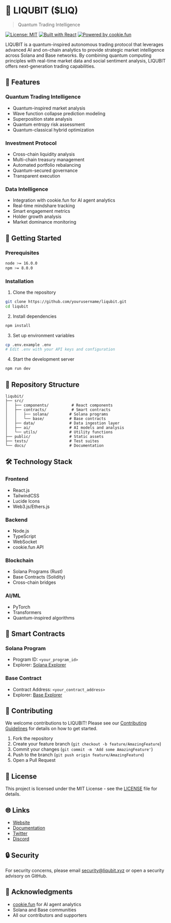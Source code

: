 # 🌊 LIQUBIT ($LIQ)

> Quantum Trading Intelligence

[![License: MIT](https://img.shields.io/badge/License-MIT-yellow.svg)](https://opensource.org/licenses/MIT)
[![Built with React](https://img.shields.io/badge/Built%20with-React-blue)](https://reactjs.org/)
[![Powered by cookie.fun](https://img.shields.io/badge/Powered%20by-cookie.fun-green)](https://cookie.fun)

LIQUBIT is a quantum-inspired autonomous trading protocol that leverages advanced AI and on-chain analytics to provide strategic market intelligence across Solana and Base networks. By combining quantum computing principles with real-time market data and social sentiment analysis, LIQUBIT offers next-generation trading capabilities.

## 🌟 Features

### Quantum Trading Intelligence
- Quantum-inspired market analysis
- Wave function collapse prediction modeling
- Superposition state analysis
- Quantum entropy risk assessment
- Quantum-classical hybrid optimization

### Investment Protocol
- Cross-chain liquidity analysis
- Multi-chain treasury management
- Automated portfolio rebalancing
- Quantum-secured governance
- Transparent execution

### Data Intelligence
- Integration with cookie.fun for AI agent analytics
- Real-time mindshare tracking
- Smart engagement metrics
- Holder growth analysis
- Market dominance monitoring

## 🚀 Getting Started

### Prerequisites
```bash
node >= 16.0.0
npm >= 8.0.0
```

### Installation

1. Clone the repository
```bash
git clone https://github.com/yourusername/liqubit.git
cd liqubit
```

2. Install dependencies
```bash
npm install
```

3. Set up environment variables
```bash
cp .env.example .env
# Edit .env with your API keys and configuration
```

4. Start the development server
```bash
npm run dev
```

## 📁 Repository Structure

```
liqubit/
├── src/
│   ├── components/          # React components
│   ├── contracts/           # Smart contracts
│   │   ├── solana/         # Solana programs
│   │   └── base/           # Base contracts
│   ├── data/               # Data ingestion layer
│   ├── ai/                 # AI models and analysis
│   └── utils/              # Utility functions
├── public/                 # Static assets
├── tests/                  # Test suites
└── docs/                   # Documentation
```

## 🛠 Technology Stack

### Frontend
- React.js
- TailwindCSS
- Lucide Icons
- Web3.js/Ethers.js

### Backend
- Node.js
- TypeScript
- WebSocket
- cookie.fun API

### Blockchain
- Solana Programs (Rust)
- Base Contracts (Solidity)
- Cross-chain bridges

### AI/ML
- PyTorch
- Transformers
- Quantum-inspired algorithms

## 🔗 Smart Contracts

### Solana Program
- Program ID: `<your_program_id>`
- Explorer: [Solana Explorer](https://explorer.solana.com/address/your_program_id)

### Base Contract
- Contract Address: `<your_contract_address>`
- Explorer: [Base Explorer](https://basescan.org/address/your_contract_address)

## 🤝 Contributing

We welcome contributions to LIQUBIT! Please see our [Contributing Guidelines](CONTRIBUTING.md) for details on how to get started.

1. Fork the repository
2. Create your feature branch (`git checkout -b feature/AmazingFeature`)
3. Commit your changes (`git commit -m 'Add some AmazingFeature'`)
4. Push to the branch (`git push origin feature/AmazingFeature`)
5. Open a Pull Request

## 📜 License

This project is licensed under the MIT License - see the [LICENSE](LICENSE) file for details.

## 🌐 Links

- [Website](https://liqubit.xyz)
- [Documentation](https://docs.liqubit.xyz)
- [Twitter](https://twitter.com/LiqubitDAO)
- [Discord](https://discord.gg/liqubit)

## 🔒 Security

For security concerns, please email security@liqubit.xyz or open a security advisory on GitHub.

## 🙏 Acknowledgments

- [cookie.fun](https://cookie.fun) for AI agent analytics
- Solana and Base communities
- All our contributors and supporters
